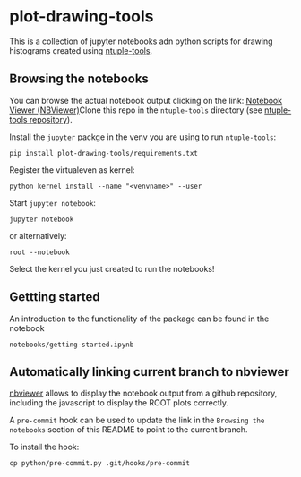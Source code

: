 # plot-drawing-tools

This is a collection of jupyter notebooks adn python scripts for drawing histograms created using [ntuple-tools](https://github.com/cerminar/ntuple-tools/).

## Browsing the notebooks

You can browse the actual notebook output clicking on the link:
[Notebook Viewer (NBViewer)](https://nbviewer.jupyter.org/github/cerminar/plot-drawing-tools/tree/v152/)Clone this repo in the `ntuple-tools` directory (see [ntuple-tools repository](https://github.com/cerminar/ntuple-tools)).

Install the `jupyter` packge in the venv you are using to run `ntuple-tools`:

`pip install plot-drawing-tools/requirements.txt`

Register the virtualeven as kernel:

`python kernel install --name "<venvname>" --user`

Start `jupyter notebook`:

`jupyter notebook`

or alternatively:

`root --notebook`

Select the kernel you just created to run the notebooks!

## Gettting started

An introduction to the functionality of the package can be found in the notebook

`notebooks/getting-started.ipynb`

## Automatically linking current branch to nbviewer

[nbviewer](https://nbviewer.org/) allows to display the notebook output from a github repository, including the javascript to display the ROOT plots correctly.

A `pre-commit` hook can be used to update the link in the `Browsing the notebooks` section of this README to point to the current branch.

To install the hook:

`cp python/pre-commit.py .git/hooks/pre-commit`


